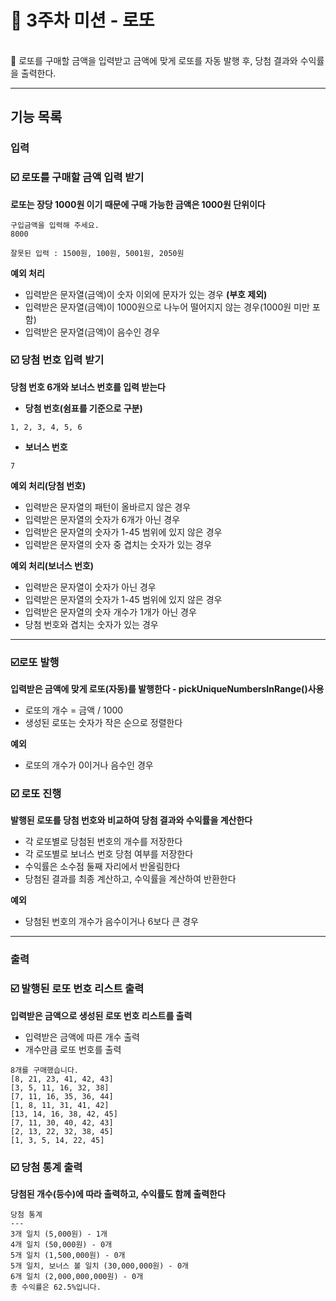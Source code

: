 # 🚀 3주차 미션 - 로또
<br>
🏁 로또를 구매할 금액을 입력받고 금액에 맞게 로또를 자동 발행 후, 당첨 결과와 수익률을 출력한다.

---

## 기능 목록

### 입력

### ☑️  로또를 구매할 금액 입력 받기
**로또는 장당 1000원 이기 때문에 구매 가능한 금액은 1000원 단위이다**
```
구입금액을 입력해 주세요.
8000
```
```
잘못된 입력 : 1500원, 100원, 5001원, 2050원
```
**예외 처리**
- 입력받은 문자열(금액)이 숫자 이외에 문자가 있는 경우 **(부호 제외)**
- 입력받은 문자열(금액)이 1000원으로 나누어 떨어지지 않는 경우(1000원 미만 포함)
- 입력받은 문자열(금액)이 음수인 경우


### ☑️  당첨 번호 입력 받기
**당첨 번호 6개와 보너스 번호를 입력 받는다**

- **당첨 번호(쉼표를 기준으로 구분)**
```
1, 2, 3, 4, 5, 6
```
- **보너스 번호**
```
7
```

**예외 처리(당첨 번호)**
- 입력받은 문자열의 패턴이 올바르지 않은 경우
- 입력받은 문자열의 숫자가 6개가 아닌 경우
- 입력받은 문자열의 숫자가 1-45 범위에 있지 않은 경우
- 입력받은 문자열의 숫자 중 겹치는 숫자가 있는 경우

**예외 처리(보너스 번호)**
- 입력받은 문자열이 숫자가 아닌 경우
- 입력받은 문자열의 숫자가 1-45 범위에 있지 않은 경우
- 입력받은 문자열의 숫자 개수가 1개가 아닌 경우
- 당첨 번호와 겹치는 숫자가 있는 경우

---
### ☑️로또 발행
**입력받은 금액에 맞게 로또(자동)를 발행한다 - pickUniqueNumbersInRange()사용**
- 로또의 개수 = 금액 / 1000
- 생성된 로또는 숫자가 작은 순으로 정렬한다

**예외**
- 로또의 개수가 0이거나 음수인 경우


### ☑️  로또 진행
**발행된 로또를 당첨 번호와 비교하여 당첨 결과와 수익률을 계산한다**
- 각 로또별로 당첨된 번호의 개수를 저장한다
- 각 로또별로 보너스 번호 당첨 여부를 저장한다
- 수익률은 소수점 둘째 자리에서 반올림한다
- 당첨된 결과를 최종 계산하고, 수익률을 계산하여 반환한다

**예외**
- 당첨된 번호의 개수가 음수이거나 6보다 큰 경우

---
### 출력

### ☑️  발행된 로또 번호 리스트 출력
**입력받은 금액으로 생성된 로또 번호 리스트를 출력**
- 입력받은 금액에 따른 개수 출력
- 개수만큼 로또 번호를 출력
```
8개를 구매했습니다.
[8, 21, 23, 41, 42, 43] 
[3, 5, 11, 16, 32, 38] 
[7, 11, 16, 35, 36, 44] 
[1, 8, 11, 31, 41, 42] 
[13, 14, 16, 38, 42, 45] 
[7, 11, 30, 40, 42, 43] 
[2, 13, 22, 32, 38, 45] 
[1, 3, 5, 14, 22, 45]
```

### ☑️  당첨 통계 출력
**당첨된 개수(등수)에 따라 출력하고, 수익률도 함께 출력한다**
```
당첨 통계
---
3개 일치 (5,000원) - 1개
4개 일치 (50,000원) - 0개
5개 일치 (1,500,000원) - 0개
5개 일치, 보너스 볼 일치 (30,000,000원) - 0개
6개 일치 (2,000,000,000원) - 0개
총 수익률은 62.5%입니다.
```


